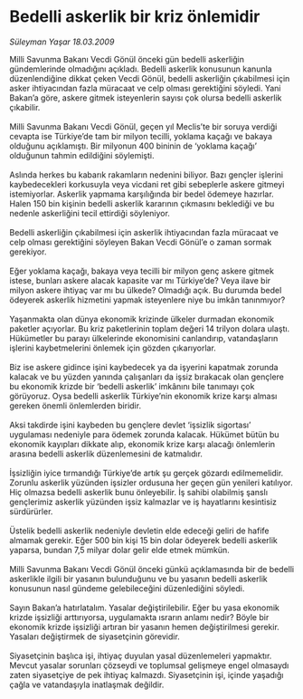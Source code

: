 # Bedelli askerlik bir kriz önlemidir

*Süleyman Yaşar 18.03.2009*

<div class="taraf_structure_2col_1zq">
<div class="margen_n">



 <p>Milli Savunma Bakanı Vecdi Gönül önceki gün bedelli askerliğin gündemlerinde olmadığını açıkladı. Bedelli askerlik konusunun kanunla düzenlendiğine dikkat çeken Vecdi Gönül, bedelli askerliğin çıkabilmesi için asker ihtiyacından fazla müracaat ve celp olması gerektiğini söyledi. Yani Bakan’a göre, askere gitmek isteyenlerin sayısı çok olursa bedelli askerlik çıkabilir. <br/><br/>Milli Savunma Bakanı Vecdi Gönül, geçen yıl Meclis’te bir soruya verdiği cevapta ise Türkiye’de tam bir milyon tecilli, yoklama kaçağı ve bakaya olduğunu açıklamıştı. Bir milyonun 400 bininin de ‘yoklama kaçağı’ olduğunun tahmin edildiğini söylemişti. <br/><br/>Aslında herkes bu kabarık rakamların nedenini biliyor. Bazı gençler işlerini kaybedecekleri korkusuyla veya vicdani ret gibi sebeplerle askere gitmeyi istemiyorlar. Askerlik yapmama karşılığında bir bedel ödemeye hazırlar. Halen 150 bin kişinin bedelli askerlik kararının çıkmasını beklediği ve bu nedenle askerliğini tecil ettirdiği söyleniyor. <br/><br/>Bedelli askerliğin çıkabilmesi için askerlik ihtiyacından fazla müracaat ve celp olması gerektiğini söyleyen Bakan Vecdi Gönül’e o zaman sormak gerekiyor. <br/><br/>Eğer yoklama kaçağı, bakaya veya tecilli bir milyon genç askere gitmek istese, bunları askere alacak kapasite var mı Türkiye’de? Veya ilave bir milyon askere ihtiyaç var mı bu ülkede? Olmadığı açık. Bu durumda bedel ödeyerek askerlik hizmetini yapmak isteyenlere niye bu imkân tanınmıyor? <br/><br/>Yaşanmakta olan dünya ekonomik krizinde ülkeler durmadan ekonomik paketler açıyorlar. Bu kriz paketlerinin toplam değeri 14 trilyon dolara ulaştı. Hükümetler bu parayı ülkelerinde ekonomisini canlandırıp, vatandaşların işlerini kaybetmelerini önlemek için gözden çıkarıyorlar. <br/><br/>Biz ise askere gidince işini kaybedecek ya da işyerini kapatmak zorunda kalacak ve bu yüzden yanında çalışanları da işsiz bırakacak olan gençlere bu ekonomik krizde bir ‘bedelli askerlik’ imkânını bile tanımayı çok görüyoruz. Oysa bedelli askerlik Türkiye’nin ekonomik krize karşı alması gereken önemli önlemlerden biridir. <br/><br/>Aksi takdirde işini kaybeden bu gençlere devlet ‘işsizlik sigortası’ uygulaması nedeniyle para ödemek zorunda kalacak. Hükümet bütün bu ekonomik kayıpları dikkate alıp, ekonomik krize karşı alacağı önlemlerin arasına bedelli askerlik düzenlemesini de katmalıdır. <br/><br/>İşsizliğin iyice tırmandığı Türkiye’de artık şu gerçek gözardı edilmemelidir. Zorunlu askerlik yüzünden işsizler ordusuna her geçen gün yenileri katılıyor. Hiç olmazsa bedelli askerlik bunu önleyebilir. İş sahibi olabilmiş şanslı gençlerimiz askerlik yüzünden işsiz kalmazlar ve iş hayatlarını kesintisiz sürdürürler. <br/><br/>Üstelik bedelli askerlik nedeniyle devletin elde edeceği geliri de hafife almamak gerekir. Eğer 500 bin kişi 15 bin dolar ödeyerek bedelli askerlik yaparsa, bundan 7,5 milyar dolar gelir elde etmek mümkün. <br/><br/>Milli Savunma Bakanı Vecdi Gönül önceki günkü açıklamasında bir de bedelli askerlikle ilgili bir yasanın bulunduğunu ve bu yasanın bedelli askerlik konusunun nasıl gündeme gelebileceğini düzenlediğini söyledi. <br/><br/>Sayın Bakan’a hatırlatalım. Yasalar değiştirilebilir. Eğer bu yasa ekonomik krizde işsizliği arttırıyorsa, uygulamakta ısrarın anlamı nedir? Böyle bir ekonomik krizde işsizliği artıran bir yasanın hemen değiştirilmesi gerekir. Yasaları değiştirmek de siyasetçinin görevidir. <br/><br/>Siyasetçinin başlıca işi, ihtiyaç duyulan yasal düzenlemeleri yapmaktır. Mevcut yasalar sorunları çözseydi ve toplumsal gelişmeye engel olmasaydı zaten siyasetçiye de pek ihtiyaç kalmazdı. Siyasetçinin işi, içinde yaşadığı çağla ve vatandaşıyla inatlaşmak değildir.</p>

<br/>


<div id="taraf_not">
</div>

</div>


</div>
